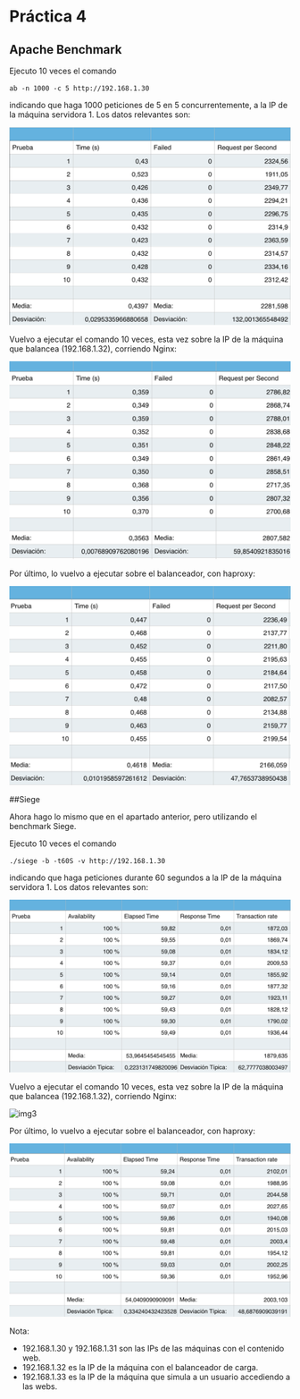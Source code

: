 # Práctica 4

## Apache Benchmark


Ejecuto 10 veces el comando

    ab -n 1000 -c 5 http://192.168.1.30

indicando que haga 1000 peticiones de 5 en 5 concurrentemente, a la IP de la máquina servidora 1.
Los datos relevantes son:

![img1](https://github.com/fjfernandez93/swap1516/blob/master/pract4/img/ab-M1.png)

Vuelvo a ejecutar el comando 10 veces, esta vez sobre la IP de la máquina que balancea (192.168.1.32), corriendo Nginx:

![img3](https://github.com/fjfernandez93/swap1516/blob/master/pract4/img/ab-granja-nginx.png)

Por último, lo vuelvo a ejecutar sobre el balanceador, con haproxy:

![img4](https://github.com/fjfernandez93/swap1516/blob/master/pract4/img/ab-granja-haproxy.png)


##Siege

Ahora hago lo mismo que en el apartado anterior, pero utilizando el benchmark Siege.

Ejecuto 10 veces el comando

    ./siege -b -t60S -v http://192.168.1.30

indicando que haga peticiones durante 60 segundos a la IP de la máquina servidora 1.
Los datos relevantes son:

![img1](https://github.com/fjfernandez93/swap1516/blob/master/pract4/img/siege-M1.png)

Vuelvo a ejecutar el comando 10 veces, esta vez sobre la IP de la máquina que balancea (192.168.1.32), corriendo Nginx:

![img3](https://github.com/fjfernandez93/swap1516/blob/master/pract4/img/siege-granja-nginx.png)

Por último, lo vuelvo a ejecutar sobre el balanceador, con haproxy:

![img4](https://github.com/fjfernandez93/swap1516/blob/master/pract4/img/siege-granja-haproxy.png)

Nota:

- 192.168.1.30 y 192.168.1.31 son las IPs de las máquinas con el contenido web.
- 192.168.1.32 es la IP de la máquina con el balanceador de carga.
- 192.168.1.33 es la IP de la máquina que simula a un usuario accediendo a las webs.
